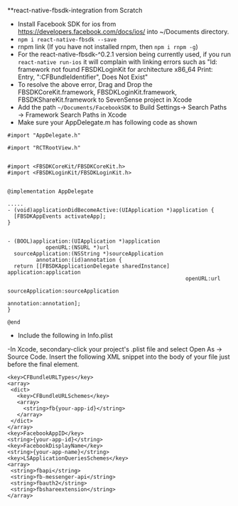 **react-native-fbsdk-integration from Scratch

- Install Facebook SDK for ios from https://developers.facebook.com/docs/ios/ into ~/Documents directory.
- ```npm i react-native-fbsdk --save```
- rnpm link (If you have not installed rnpm, then ```npm i rnpm -g```)
- For the react-native-fbsdk-^0.2.1 version being currently used, if you run ```react-native run-ios``` it will complain with linking errors such as "ld: framework not found FBSDKLoginKit for architecture x86_64 Print: Entry, ":CFBundleIdentifier", Does Not Exist"
- To resolve the above error, Drag and Drop the FBSDKCoreKit.framework, FBSDKLoginKit.framework, FBSDKShareKit.framework to SevenSense project in Xcode
- Add the path ```~/Documents/FacebookSDK``` to Build Settings-> Search Paths -> Framework Search Paths in Xcode
- Make sure your  AppDelegate.m  has following code as shown

```
#import "AppDelegate.h"

#import "RCTRootView.h"


#import <FBSDKCoreKit/FBSDKCoreKit.h>
#import <FBSDKLoginKit/FBSDKLoginKit.h>


@implementation AppDelegate

.....
- (void)applicationDidBecomeActive:(UIApplication *)application {
  [FBSDKAppEvents activateApp];
}


- (BOOL)application:(UIApplication *)application
            openURL:(NSURL *)url
  sourceApplication:(NSString *)sourceApplication
         annotation:(id)annotation {
  return [[FBSDKApplicationDelegate sharedInstance] application:application
                                                        openURL:url
                                              sourceApplication:sourceApplication
                                                     annotation:annotation];
}

@end
```


 - Include the following in Info.plist

 -In Xcode, secondary-click your project's .plist file and select Open As -> Source Code. Insert the following XML snippet into the body of your file just before the final </dict> element.

 ```
 <key>CFBundleURLTypes</key>
<array>
  <dict>
    <key>CFBundleURLSchemes</key>
    <array>
      <string>fb{your-app-id}</string>
    </array>
  </dict>
</array>
<key>FacebookAppID</key>
<string>{your-app-id}</string>
<key>FacebookDisplayName</key>
<string>{your-app-name}</string>
<key>LSApplicationQueriesSchemes</key>
<array>
  <string>fbapi</string>
  <string>fb-messenger-api</string>
  <string>fbauth2</string>
  <string>fbshareextension</string>
</array>
```
